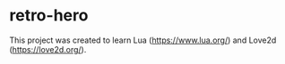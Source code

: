 # retro-hero
This project was created to learn Lua (https://www.lua.org/) and Love2d (https://love2d.org/).
